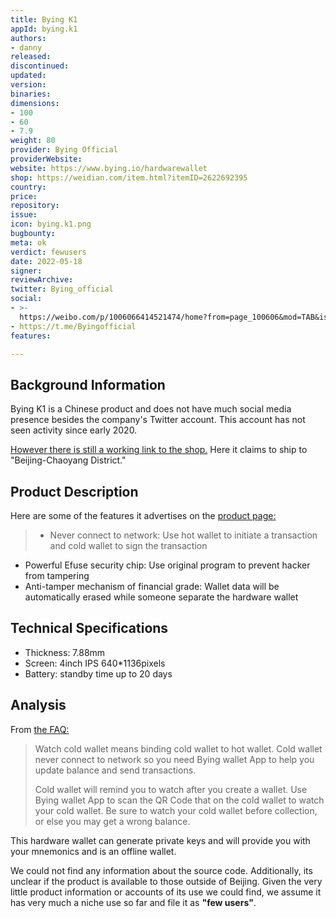 ```yaml
---
title: Bying K1
appId: bying.k1
authors:
- danny
released: 
discontinued: 
updated: 
version: 
binaries: 
dimensions:
- 100
- 60
- 7.9
weight: 80
provider: Bying Official
providerWebsite: 
website: https://www.bying.io/hardwarewallet
shop: https://weidian.com/item.html?itemID=2622692395
country: 
price: 
repository: 
issue: 
icon: bying.k1.png
bugbounty: 
meta: ok
verdict: fewusers
date: 2022-05-18
signer: 
reviewArchive: 
twitter: Bying_official
social:
- >-
  https://weibo.com/p/1006066414521474/home?from=page_100606&mod=TAB&is_all=1#place
- https://t.me/Byingofficial
features: 

---
```


## Background Information

Bying K1 is a Chinese product and does not have much social media presence besides the company's Twitter account. This account has not seen activity since early 2020.

[However there is still a working link to the shop.](https://weidian.com/item.html?itemID=2622692395) Here it claims to ship to "Beijing-Chaoyang District."

## Product Description 

Here are some of the features it advertises on the [product page:](https://www.bying.io/bying/hardwarewallet)

>- Never connect to network: Use hot wallet to initiate a transaction and cold wallet to sign the transaction
- Powerful Efuse security chip: Use original program to prevent hacker from tampering
- Anti-tamper mechanism of financial grade: Wallet data will be automatically erased while someone separate the hardware wallet

## Technical Specifications

- Thickness: 7.88mm
- Screen: 4inch IPS 640*1136pixels
- Battery: standby time up to 20 days

## Analysis 

From [the FAQ:](https://bying.io/help)

> Watch cold wallet means binding cold wallet to hot wallet. Cold wallet never connect to network so you need Bying wallet App to help you update balance and send transactions.
>
> Cold wallet will remind you to watch after you create a wallet. Use Bying wallet App to scan the QR Code that on the cold wallet to watch your cold wallet. Be sure to watch your cold wallet before collection, or else you may get a wrong balance.

This hardware wallet can generate private keys and will provide you with your mnemonics and is an offline wallet. 

We could not find any information about the source code. Additionally, its unclear if the product is available to those outside of Beijing. Given the very little product information or accounts of its use we could find, we assume it has very much a niche use so far and file it as **"few users"**.